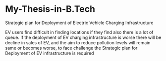 # My-Thesis-in-B.Tech
Strategic plan for Deployment of Electric Vehicle Charging Infrastructure

EV users find difficult in finding locations if they find also there is a lot of queue. 
If the deployment of EV charging infrastructure is worse there will be decline in sales of EV, and the aim to reduce pollution levels will 
remain same or becomes worse, to face challenge the Strategic plan for Deployment of EV infrastructure is required
